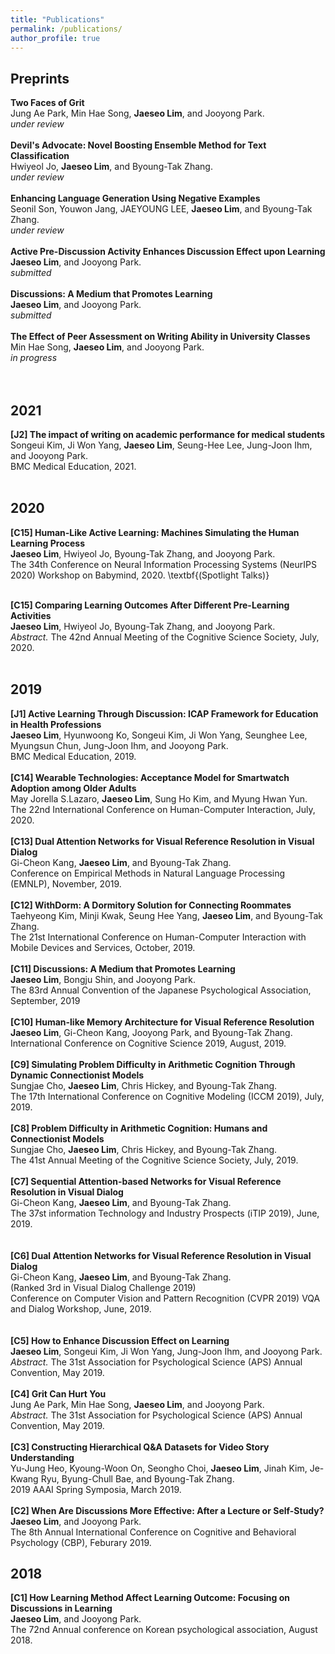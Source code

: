 ```yaml
---
title: "Publications"
permalink: /publications/
author_profile: true
---
```


## Preprints
<b>Two Faces of Grit</b> <br>
Jung Ae Park, Min Hae Song, **Jaeseo Lim**, and Jooyong Park. <br>
*under review*<br>
<br>
<b>Devil's Advocate: Novel Boosting Ensemble Method for Text Classification</b> <br>
Hwiyeol Jo, **Jaeseo Lim**, and Byoung-Tak Zhang. <br>
*under review*<br>
<br>
<b>Enhancing Language Generation Using Negative Examples</b> <br>
Seonil Son, Youwon Jang, JAEYOUNG LEE, **Jaeseo Lim**, and Byoung-Tak Zhang. <br>
*under review*<br>
<br>
<b>Active Pre-Discussion Activity Enhances Discussion Effect upon Learning</b> <br>
**Jaeseo Lim**, and Jooyong Park. <br>
*submitted* <br>
<br>
<b>Discussions: A Medium that Promotes Learning</b> <br>
**Jaeseo Lim**, and Jooyong Park. <br>
*submitted* <br>
<br>
<b>The Effect of Peer Assessment on Writing Ability in University Classes</b> <br>
Min Hae Song, **Jaeseo Lim**, and Jooyong Park. <br>
*in progress*<br>
<br>
<br>

## 2021
<b>[J2] The impact of writing on academic performance for medical students</b> <br>
Songeui Kim, Ji Won Yang, **Jaeseo Lim**, Seung-Hee Lee, Jung-Joon Ihm, and Jooyong Park. <br>
BMC Medical Education, 2021. <br>
<br>

## 2020
<b>[C15] Human-Like Active Learning: Machines Simulating the Human Learning Process</b> <br>
**Jaeseo Lim**, Hwiyeol Jo, Byoung-Tak Zhang, and Jooyong Park. <br>
The 34th Conference on Neural Information Processing Systems (NeurIPS 2020) Workshop on Babymind, 2020. \textbf{(Spotlight Talks)} <br>
<br>

<b>[C15] Comparing Learning Outcomes After Different Pre-Learning Activities</b> <br>
**Jaeseo Lim**, Hwiyeol Jo, Byoung-Tak Zhang, and Jooyong Park. <br>
*Abstract.* The 42nd Annual Meeting of the Cognitive Science Society, July, 2020. <br>
<br>

## 2019
<b>[J1] Active Learning Through Discussion: ICAP Framework for Education in Health Professions</b> <br>
**Jaeseo Lim**, Hyunwoong Ko, Songeui Kim, Ji Won Yang, Seunghee Lee, Myungsun Chun, Jung-Joon Ihm, and Jooyong Park. <br>
BMC Medical Education, 2019. <br>
<br>
<b>[C14] Wearable Technologies: Acceptance Model for Smartwatch Adoption among Older Adults</b> <br>
May Jorella S.Lazaro, **Jaeseo Lim**, Sung Ho Kim, and Myung Hwan Yun. <br>
The 22nd International Conference on Human-Computer Interaction, July, 2020. <br>
<br>
<b>[C13] Dual Attention Networks for Visual Reference Resolution in Visual Dialog</b> <br>
Gi-Cheon Kang, **Jaeseo Lim**, and Byoung-Tak Zhang.<br>
Conference on Empirical Methods in Natural Language Processing (EMNLP), November, 2019.<br> 
<br>
<b>[C12] WithDorm: A Dormitory Solution for Connecting Roommates</b> <br>
Taehyeong Kim, Minji Kwak, Seung Hee Yang, **Jaeseo Lim**, and Byoung-Tak Zhang.<br>
The 21st International Conference on Human-Computer Interaction with Mobile Devices and Services, October, 2019. <br>
<br>
<b>[C11] Discussions: A Medium that Promotes Learning</b> <br>
**Jaeseo Lim**, Bongju Shin, and Jooyong Park. <br>
The 83rd Annual Convention of the Japanese Psychological Association, September, 2019<br>
<br>
<b>[C10] Human-like Memory Architecture for Visual Reference Resolution</b> <br>
**Jaeseo Lim**, Gi-Cheon Kang, Jooyong Park, and Byoung-Tak Zhang.<br>
International Conference on Cognitive Science 2019, August, 2019.<br>
<br>
<b>[C9] Simulating Problem Difficulty in Arithmetic Cognition Through Dynamic Connectionist Models</b> <br> 
Sungjae Cho, **Jaeseo Lim**, Chris Hickey, and Byoung-Tak Zhang.<br>
The 17th International Conference on Cognitive Modeling (ICCM 2019), July, 2019. <br>
<br>
<b>[C8] Problem Difficulty in Arithmetic Cognition: Humans and Connectionist Models</b> <br>
Sungjae Cho, **Jaeseo Lim**, Chris Hickey, and Byoung-Tak Zhang.<br>
The 41st Annual Meeting of the Cognitive Science Society, July, 2019. <br>
<br>
<b>[C7] Sequential Attention-based Networks for Visual Reference Resolution in Visual Dialog</b> <br>
Gi-Cheon Kang, **Jaeseo Lim**, and Byoung-Tak Zhang.<br>
The 37st information Technology and Industry Prospects (iTIP 2019), June, 2019. <br>  
<br>
<b>[C6] Dual Attention Networks for Visual Reference Resolution in Visual Dialog</b> <br>
Gi-Cheon Kang, **Jaeseo Lim**, and Byoung-Tak Zhang.<br>
(Ranked 3rd in Visual Dialog Challenge 2019) <br>
Conference on Computer Vision and Pattern Recognition (CVPR 2019) VQA and Dialog Workshop, June, 2019. <br>  
<br>
<b>[C5] How to Enhance Discussion Effect on Learning</b> <br>
**Jaeseo Lim**, Songeui Kim, Ji Won Yang, Jung-Joon Ihm, and Jooyong Park. <br>
*Abstract.* The 31st Association for Psychological Science (APS) Annual Convention, May 2019. <br>
<br>
<b>[C4] Grit Can Hurt You</b> <br>
Jung Ae Park, Min Hae Song, **Jaeseo Lim**, and Jooyong Park. <br>
*Abstract.* The 31st Association for Psychological Science (APS) Annual Convention, May 2019.<br>
<br>
<b>[C3] Constructing Hierarchical Q&A Datasets for Video Story Understanding</b> <br>
Yu-Jung Heo, Kyoung-Woon On, Seongho Choi, **Jaeseo Lim**, Jinah Kim, Je-Kwang Ryu, Byung-Chull Bae, and Byoung-Tak Zhang.<br>
2019 AAAI Spring Symposia, March 2019. <br> 
<br>
<b>[C2] When Are Discussions More Effective: After a Lecture or Self-Study?</b> <br>
**Jaeseo Lim**, and Jooyong Park. <br>
The 8th Annual International Conference on Cognitive and Behavioral Psychology (CBP), Feburary 2019.


## 2018
<b>[C1] How Learning Method Affect Learning Outcome: Focusing on Discussions in Learning</b> <br>
**Jaeseo Lim**, and Jooyong Park. <br>
The 72nd Annual conference on Korean psychological association, August 2018.
